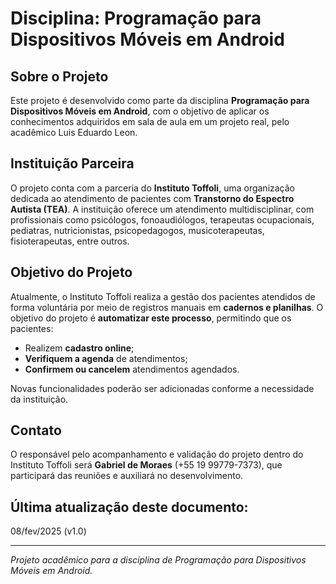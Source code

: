 # Disciplina: Programação para Dispositivos Móveis em Android

## Sobre o Projeto
Este projeto é desenvolvido como parte da disciplina **Programação para Dispositivos Móveis em Android**, com o objetivo de aplicar os conhecimentos adquiridos em sala de aula em um projeto real, pelo acadêmico Luis Eduardo Leon.

## Instituição Parceira
O projeto conta com a parceria do **Instituto Toffoli**, uma organização dedicada ao atendimento de pacientes com **Transtorno do Espectro Autista (TEA)**. A instituição oferece um atendimento multidisciplinar, com profissionais como psicólogos, fonoaudiólogos, terapeutas ocupacionais, pediatras, nutricionistas, psicopedagogos, musicoterapeutas, fisioterapeutas, entre outros.

## Objetivo do Projeto
Atualmente, o Instituto Toffoli realiza a gestão dos pacientes atendidos de forma voluntária por meio de registros manuais em **cadernos e planilhas**. O objetivo do projeto é **automatizar este processo**, permitindo que os pacientes:

- Realizem **cadastro online**;
- **Verifiquem a agenda** de atendimentos;
- **Confirmem ou cancelem** atendimentos agendados.

Novas funcionalidades poderão ser adicionadas conforme a necessidade da instituição.

## Contato
O responsável pelo acompanhamento e validação do projeto dentro do Instituto Toffoli será **Gabriel de Moraes** (+55 19 99779-7373), que participará das reuniões e auxiliará no desenvolvimento.

## Última atualização deste documento:
08/fev/2025 (v1.0)

---
*Projeto acadêmico para a disciplina de Programação para Dispositivos Móveis em Android.*
